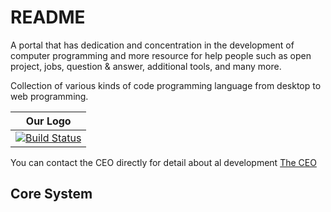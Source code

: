 README
======

A portal that has dedication and concentration in the development of computer programming and more resource for help people such as open project, jobs, question & answer, additional tools, and many more.

Collection of various kinds of code programming language from desktop to web programming.

| Our Logo |
| :---: | 
[![Build Status](http://pasarkode.com/foto_banner/badgepk1.png)](http://pasarkode.com)|


You can contact the CEO directly for detail about al development [The CEO](https://facebook.com/anovanmaximuz) 


Core System
------------


